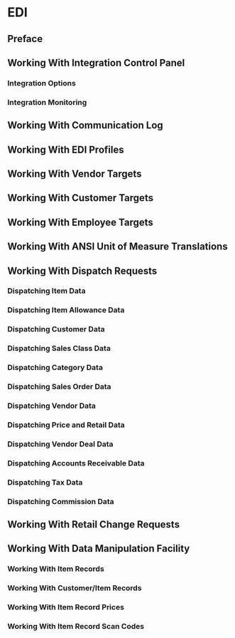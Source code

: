 # EDI

## Preface

## Working With Integration Control Panel

### Integration Options

### Integration Monitoring

## Working With Communication Log

## Working With EDI Profiles

## Working With Vendor Targets

## Working With Customer Targets

## Working With Employee Targets

## Working With ANSI Unit of Measure Translations

## Working With Dispatch Requests

### Dispatching Item Data

### Dispatching Item Allowance Data

### Dispatching Customer Data

### Dispatching Sales Class Data

### Dispatching Category Data

### Dispatching Sales Order Data

### Dispatching Vendor Data

### Dispatching Price and Retail Data

### Dispatching Vendor Deal Data

### Dispatching Accounts Receivable Data

### Dispatching Tax Data

### Dispatching Commission Data

## Working With Retail Change Requests

## Working With Data Manipulation Facility

### Working With Item Records

### Working With Customer/Item Records

### Working With Item Record Prices

### Working With Item Record Scan Codes
